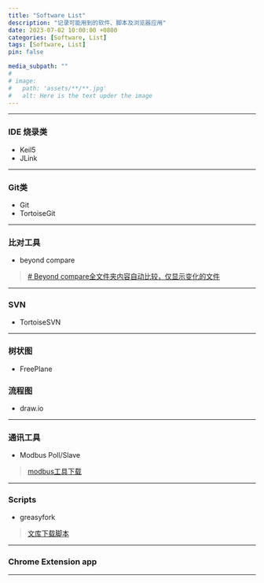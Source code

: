 ```yaml
---
title: "Software List"
description: "记录可能用到的软件、脚本及浏览器应用"
date: 2023-07-02 10:00:00 +0800
categories: [Software, List]
tags: [Software, List]
pin: false

media_subpath: ""
#
# image:
#   path: 'assets/**/**.jpg'
#   alt: Here is the text upder the image
---
```


***

### IDE 烧录类
- Keil5
- JLink

***

### Git类
- Git
- TortoiseGit

***

### 比对工具
- beyond compare
> [# Beyond compare全文件夹内容自动比较，仅显示变化的文件](https://blog.csdn.net/qq_34701838/article/details/119895319)

***

### SVN
- TortoiseSVN

***

### 树状图
- FreePlane

### 流程图
- draw.io

***

### 通讯工具
- Modbus Poll/Slave
> [modbus工具下载](https://www.modbustools.com/download.html)

*** 

### Scripts
- greasyfork
> [文库下载脚本](https://greasyfork.org/zh-CN/scripts/437609-%E6%96%87%E5%BA%93%E4%B8%8B%E8%BD%BD%E5%99%A8)

***

### Chrome Extension app

***